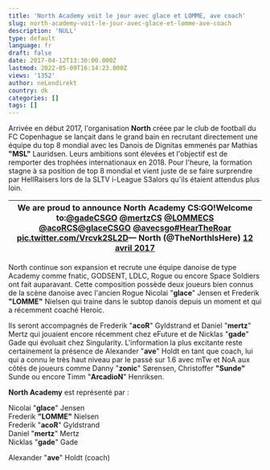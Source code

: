 ```yaml
---
title: 'North Academy voit le jour avec glace et LOMME, ave coach'
slug: north-academy-voit-le-jour-avec-glace-et-lomme-ave-coach
description: 'NULL'
type: default
language: fr
draft: false
date: 2017-04-12T13:30:00.000Z
lastmod: 2022-05-09T16:14:23.000Z
views: '1352'
author: neLendirekt
country: dk
categories: []
tags: []
---
```

Arrivée en début 2017, l'organisation **North** créee par le club de football du FC Copenhague se lançait dans le grand bain en recrutant directement une équipe du top 8 mondial avec les Danois de Dignitas emmenés par Mathias **"MSL"** Lauridsen. Leurs ambitions sont élevées et l'objectif est de remporter des trophées internationaux en 2018\. Pour l'heure, la formation stagne à sa position de top 8 mondial et vient juste de se faire surprendre par HellRaisers lors de la SLTV i-League S3alors qu'ils étaient attendus plus loin.

| We are proud to announce North Academy CS:GO!Welcome to:[@gadeCSGO](https://twitter.com/gadeCSGO) [@mertzCS](https://twitter.com/mertzCS) [@LOMMECS](https://twitter.com/LOMMECS) [@acoRCS](https://twitter.com/acoRCS)[@glaceCSGO](https://twitter.com/glaceCSGO) [@avecsgo](https://twitter.com/avecsgo)[#HearTheRoar](https://twitter.com/hashtag/HearTheRoar?src=hash) [pic.twitter.com/Vrcvk2SL2D](https://t.co/Vrcvk2SL2D)— North (@TheNorthIsHere) [12 avril 2017](https://twitter.com/TheNorthIsHere/status/852143706127843328) |
| --------------------------------------------------------------------------------------------------------------------------------------------------------------------------------------------------------------------------------------------------------------------------------------------------------------------------------------------------------------------------------------------------------------------------------------------------------------------------------------------------------------------------------------- |

North continue son expansion et recrute une équipe danoise de type Academy comme fnatic, GODSENT, LDLC, Rogue ou encore Space Soldiers ont fait auparavant. Cette composition possède deux joueurs bien connus de la scène danoise avec l'ancien Rogue Nicolai "**glace**" Jensen et Frederik **"LOMME"** Nielsen qui traine dans le subtop danois depuis un moment et qui a récemment coaché Heroic.

Ils seront accompagnés de Frederik "**acoR**" Gyldstrand et Daniel "**mertz**" Mertz qui jouaient encore récemment chez eFuture et de Nicklas "**gade**" Gade qui évoluait chez Singularity. L'information la plus excitante reste certainement la présence de Alexander "**ave**" Holdt en tant que coach, lui qui a connu le très haut niveau par le passé sur 1.6 avec mTw et NoA aux côtés de joueurs comme Danny "**zonic**" Sørensen, Christoffer **"Sunde"** Sunde ou encore Timm "**ArcadioN**" Henriksen.

**North Academy** est représenté par :

Nicolai "**glace**" Jensen  
Frederik **"LOMME"** Nielsen  
Frederik "**acoR**" Gyldstrand  
Daniel "**mertz**" Mertz  
Nicklas "**gade**" Gade

Alexander "**ave**" Holdt (coach)
